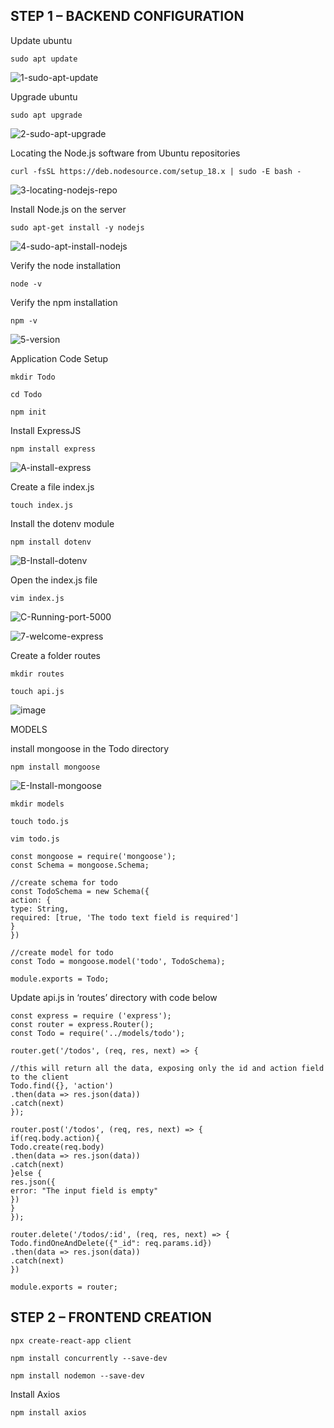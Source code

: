 ## STEP 1 – BACKEND CONFIGURATION

Update ubuntu

`sudo apt update`

![1-sudo-apt-update](https://user-images.githubusercontent.com/85305109/180265629-62cab46d-f400-4c94-9347-85a11ef39143.jpg)


Upgrade ubuntu

`sudo apt upgrade`

![2-sudo-apt-upgrade](https://user-images.githubusercontent.com/85305109/180265928-bf232843-950e-4c42-8c90-21ccd95d894a.jpg)


Locating the Node.js software from Ubuntu repositories

`curl -fsSL https://deb.nodesource.com/setup_18.x | sudo -E bash -`

![3-locating-nodejs-repo](https://user-images.githubusercontent.com/85305109/180265999-6b203b13-17d1-4809-9196-6acc57c231dd.jpg)


Install Node.js on the server

`sudo apt-get install -y nodejs`

![4-sudo-apt-install-nodejs](https://user-images.githubusercontent.com/85305109/180266162-ba5a3a09-ceb9-49bc-a3a2-17a15af60256.jpg)



Verify the node installation

`node -v`

Verify the npm installation

`npm -v` 

![5-version](https://user-images.githubusercontent.com/85305109/180266422-c8f7de8a-454e-4224-be03-dffc592b520d.jpg)


Application Code Setup

`mkdir Todo`

`cd Todo`

`npm init`



Install ExpressJS

`npm install express`

![A-install-express](https://user-images.githubusercontent.com/85305109/180272619-6a7fd32b-b7f4-40d4-b3b1-e8f7abbde436.jpg)



Create a file index.js 

`touch index.js`



Install the dotenv module

`npm install dotenv`

![B-Install-dotenv](https://user-images.githubusercontent.com/85305109/180272692-5a216bcc-70a6-45bd-a16c-ecf69e3c6e2f.jpg)



Open the index.js file 

`vim index.js`


![C-Running-port-5000](https://user-images.githubusercontent.com/85305109/180273339-a7ef92d0-e22c-4a4a-a245-5538e799091d.jpg)


![7-welcome-express](https://user-images.githubusercontent.com/85305109/180278766-fe2cfcc0-03be-44fe-b982-3ef82aeebc13.jpg)


 Create a folder routes

`mkdir routes`

`touch api.js`


![image](https://user-images.githubusercontent.com/85305109/180279933-cdb18fd0-f503-4572-a957-029d6d37c85f.png)


MODELS


install mongoose in the Todo directory

`npm install mongoose`

![E-Install-mongoose](https://user-images.githubusercontent.com/85305109/180286108-c2f1e6de-bc10-4ba3-910b-177d7c277c3f.jpg)


`mkdir models`

`touch todo.js`

`vim todo.js`

```
const mongoose = require('mongoose');
const Schema = mongoose.Schema;

//create schema for todo
const TodoSchema = new Schema({
action: {
type: String,
required: [true, 'The todo text field is required']
}
})

//create model for todo
const Todo = mongoose.model('todo', TodoSchema);

module.exports = Todo;

```

Update api.js in ‘routes’ directory with code below

```
const express = require ('express');
const router = express.Router();
const Todo = require('../models/todo');

router.get('/todos', (req, res, next) => {

//this will return all the data, exposing only the id and action field to the client
Todo.find({}, 'action')
.then(data => res.json(data))
.catch(next)
});

router.post('/todos', (req, res, next) => {
if(req.body.action){
Todo.create(req.body)
.then(data => res.json(data))
.catch(next)
}else {
res.json({
error: "The input field is empty"
})
}
});

router.delete('/todos/:id', (req, res, next) => {
Todo.findOneAndDelete({"_id": req.params.id})
.then(data => res.json(data))
.catch(next)
})

module.exports = router;

```


## STEP 2 – FRONTEND CREATION

`npx create-react-app client`

`npm install concurrently --save-dev`

`npm install nodemon --save-dev`



Install Axios

`npm install axios`
